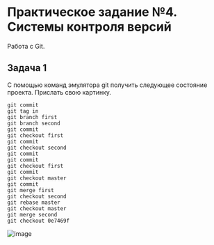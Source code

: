 # Практическое задание №4. Системы контроля версий

Работа с Git.

## Задача 1

С помощью команд эмулятора git получить следующее состояние проекта. Прислать свою картинку.

```
git commit
git tag in
git branch first
git branch second
git commit
git checkout first
git commit
git checkout second
git commit
git commit
git checkout first
git commit
git checkout master
git commit
git merge first
git checkout second
git rebase master
git checkout master
git merge second
git checkout 0e7469f
```

![image](https://github.com/user-attachments/assets/7d579bc6-6c1c-4179-a7ea-a5fe35198ea9)
